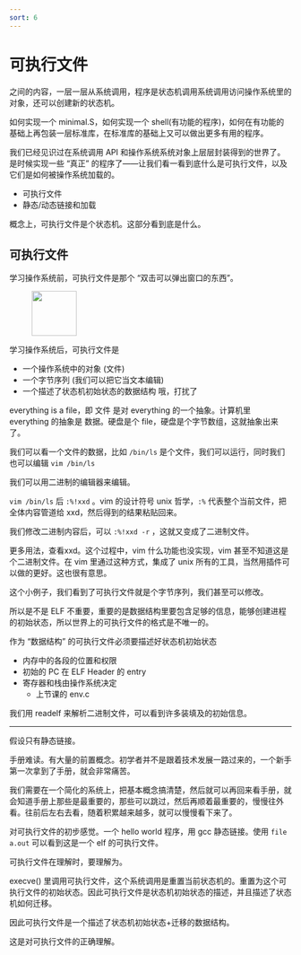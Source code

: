 ```yaml
---
sort: 6
---
```

# 可执行文件


之间的内容，一层一层从系统调用，程序是状态机调用系统调用访问操作系统里的对象，还可以创建新的状态机。

如何实现一个 minimal.S，如何实现一个 shell(有功能的程序)，如何在有功能的基础上再包装一层标准库，在标准库的基础上又可以做出更多有用的程序。

我们已经见识过在系统调用 API 和操作系统系统对象上层层封装得到的世界了。是时候实现一些 “真正” 的程序了——让我们看一看到底什么是可执行文件，以及它们是如何被操作系统加载的。

- 可执行文件
- 静态/动态链接和加载

概念上，可执行文件是个状态机。这部分看到底是什么。

## 可执行文件

学习操作系统前，可执行文件是那个 “双击可以弹出窗口的东西”。

<figure>
    <img src="https://jyywiki.cn/pages/OS/img/Genshin.jpg" width=80>
</figure>

学习操作系统后，可执行文件是
- 一个操作系统中的对象 (文件)
- 一个字节序列 (我们可以把它当文本编辑)
- 一个描述了状态机初始状态的数据结构
哦，打扰了

everything is a file，即 文件 是对 everything 的一个抽象。计算机里 everything 的抽象是 数据。硬盘是个 file，硬盘是个字节数组，这就抽象出来了。

我们可以看一个文件的数据，比如 `/bin/ls` 是个文件，我们可以运行，同时我们也可以编辑 `vim /bin/ls`

我们可以用二进制的编辑器来编辑。

`vim /bin/ls` 后 `:%!xxd` 。vim 的设计符号 unix 哲学，`:%` 代表整个当前文件，把全体内容管道给 xxd，然后得到的结果粘贴回来。

我们修改二进制内容后，可以 `:%!xxd -r` ，这就又变成了二进制文件。

更多用法，查看xxd。这个过程中，vim 什么功能也没实现，vim 甚至不知道这是个二进制文件。在 vim 里通过这种方式，集成了 unix 所有的工具，当然用插件可以做的更好。这也很有意思。

这个小例子，我们看到了可执行文件就是个字节序列，我们甚至可以修改。

所以是不是 ELF 不重要，重要的是数据结构里要包含足够的信息，能够创建进程的初始状态，所以世界上的可执行文件的格式是不唯一的。

作为 “数据结构” 的可执行文件必须要描述好状态机初始状态
- 内存中的各段的位置和权限
- 初始的 PC 在 ELF Header 的 entry
- 寄存器和栈由操作系统决定
  - 上节课的 env.c

我们用 readelf 来解析二进制文件，可以看到许多装填及的初始信息。



---


假设只有静态链接。 

手册难读。有大量的前置概念。初学者并不是跟着技术发展一路过来的，一个新手第一次拿到了手册，就会非常痛苦。

我们需要在一个简化的系统上，把基本概念搞清楚，然后就可以再回来看手册，就会知道手册上那些是最重要的，那些可以跳过，然后再顺着最重要的，慢慢往外看。往前后左右去看，随着积累越来越多，就可以慢慢看下来了。

对可执行文件的初步感觉。一个 hello world 程序，用 gcc 静态链接。使用 `file a.out` 可以看到这是一个 elf 的可执行文件。

可执行文件在理解时，要理解为。

execve() 里调用可执行文件，这个系统调用是重置当前状态机的。重置为这个可执行文件的初始状态。因此可执行文件是状态机初始状态的描述，并且描述了状态机如何迁移。

因此可执行文件是一个描述了状态机初始状态+迁移的数据结构。

这是对可执行文件的正确理解。



